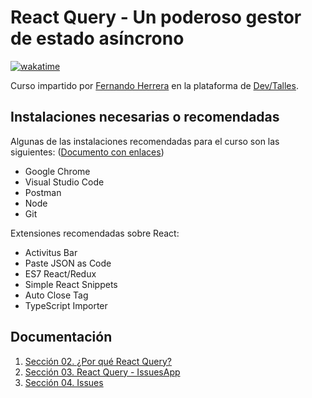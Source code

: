 # React Query - Un poderoso gestor de estado asíncrono

[![wakatime](https://wakatime.com/badge/user/8ef73281-6d0a-4758-af11-fd880ca3009c/project/f6a5c1eb-3503-4f58-8247-0f0a2ed68f4a.svg?style=for-the-badge)](https://wakatime.com/badge/user/8ef73281-6d0a-4758-af11-fd880ca3009c/project/f6a5c1eb-3503-4f58-8247-0f0a2ed68f4a)

Curso impartido por [Fernando Herrera](https://fernando-herrera.com/#/) en la plataforma de [Dev/Talles](https://cursos.devtalles.com/courses/react-query).

## Instalaciones necesarias o recomendadas

Algunas de las instalaciones recomendadas para el curso son las siguientes: ([Documento con enlaces](https://gist.github.com/Klerith/1609a96092b33a75b8c1605ee87168af))

- Google Chrome
- Visual Studio Code
- Postman
- Node
- Git

Extensiones recomendadas sobre React:

- Activitus Bar
- Paste JSON as Code
- ES7 React/Redux
- Simple React Snippets
- Auto Close Tag
- TypeScript Importer

## Documentación

1. [Sección 02. ¿Por qué React Query?](02-Por_que_React_Query/README.md)
2. [Sección 03. React Query - IssuesApp](03-React_Query_IssuesApp/README.md)
3. [Sección 04. Issues](04-Issues/README.md)
